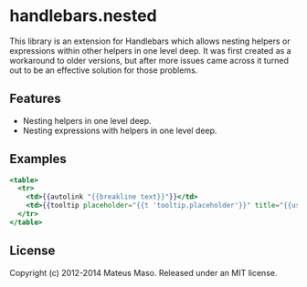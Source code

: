 handlebars.nested
=================

This library is an extension for Handlebars which allows nesting helpers or expressions within other helpers in one level deep. It was first created as a workaround to older versions, but after more issues came across it turned out to be an effective solution for those problems.

## Features

* Nesting helpers in one level deep.
* Nesting expressions with helpers in one level deep.

## Examples

```handlebars
<table>
  <tr>
    <td>{{autolink "{{breakline text}}"}}</td>
    <td>{{tooltip placeholder="{{t 'tooltip.placeholder'}}" title="{{user.name}} is following"}}</td>
  </tr>
</table>
```

## License

Copyright (c) 2012-2014 Mateus Maso. Released under an MIT license.
